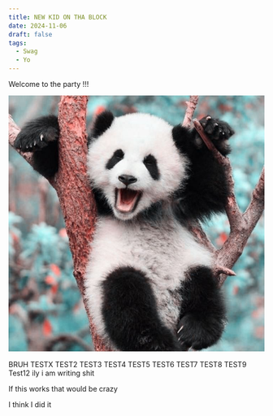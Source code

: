 ```yaml
---
title: NEW KID ON THA BLOCK
date: 2024-11-06
draft: false
tags:
  - Swag
  - Yo
---
```


Welcome to the party !!! 

![Image Description](/images/panda%20_%20aesthetic.jpeg)



BRUH
TESTX
TEST2
TEST3
TEST4
TEST5
TEST6
TEST7
TEST8
TEST9
Test12
ily
i am writing shit

If this works that would be crazy

I think I did it